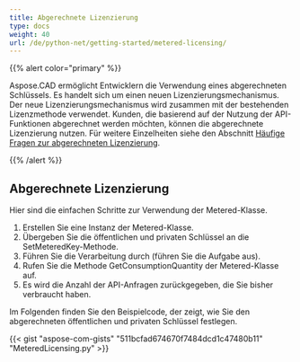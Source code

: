 ```yaml
---
title: Abgerechnete Lizenzierung
type: docs
weight: 40
url: /de/python-net/getting-started/metered-licensing/
---
```


{{% alert color="primary" %}} 

Aspose.CAD ermöglicht Entwicklern die Verwendung eines abgerechneten Schlüssels. Es handelt sich um einen neuen Lizenzierungsmechanismus. Der neue Lizenzierungsmechanismus wird zusammen mit der bestehenden Lizenzmethode verwendet. Kunden, die basierend auf der Nutzung der API-Funktionen abgerechnet werden möchten, können die abgerechnete Lizenzierung nutzen. Für weitere Einzelheiten siehe den Abschnitt [Häufige Fragen zur abgerechneten Lizenzierung](https://purchase.aspose.com/faqs/licensing/metered).

{{% /alert %}} 
## **Abgerechnete Lizenzierung**
Hier sind die einfachen Schritte zur Verwendung der Metered-Klasse.

1. Erstellen Sie eine Instanz der Metered-Klasse.
1. Übergeben Sie die öffentlichen und privaten Schlüssel an die SetMeteredKey-Methode.
1. Führen Sie die Verarbeitung durch (führen Sie die Aufgabe aus).
1. Rufen Sie die Methode GetConsumptionQuantity der Metered-Klasse auf.
1. Es wird die Anzahl der API-Anfragen zurückgegeben, die Sie bisher verbraucht haben.

Im Folgenden finden Sie den Beispielcode, der zeigt, wie Sie den abgerechneten öffentlichen und privaten Schlüssel festlegen.

{{< gist "aspose-com-gists" "511bcfad674670f7484dcd1c47480b11" "MeteredLicensing.py" >}}
